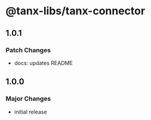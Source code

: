 # @tanx-libs/tanx-connector

## 1.0.1

### Patch Changes

- docs: updates README

## 1.0.0

### Major Changes

- initial release
